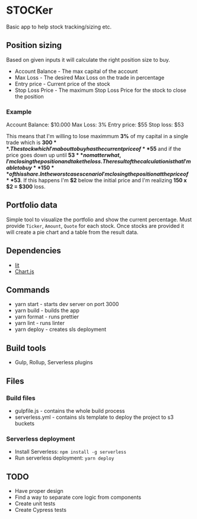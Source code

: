 # STOCKer

Basic app to help stock tracking/sizing etc.

## Position sizing

Based on given inputs it will calculate the right position size to buy.
- Account Balance - The max capital of the account
- Max Loss - The desired Max Loss on the trade in percentage
- Entry price - Current price of the stock
- Stop Loss Price - The maximum Stop Loss Price for the stock to close the position

### Example

Account Balance: $10.000
Max Loss: 3%
Entry price: $55
Stop loss: $53

This means that I'm willing to lose maximmum **3%** of my capital in a single trade which is **$300**.
The stock which I'm about to buy has the current price of **$55** and if the price goes down up until **$53** no matter what, I'm closing the position and take the loss.
The result of the calculation is that I'm able to buy **150** of this share. In the worst case scenario I'm closing the position at the price of **$53**. 
If this happens I'm **$2** below the initial price and I'm realizing **150 x $2 = $300** loss.

## Portfolio data

Simple tool to visualize the portfolio and show the current percentage.
Must provide `Ticker`, `Amount`, `Quote` for each stock.
Once stocks are provided it will create a pie chart and a table from the result data.

## Dependencies

- [lit](https://github.com/lit/lit)
- [Chart.js](https://github.com/chartjs/Chart.js)

## Commands

- yarn start - starts dev server on port 3000
- yarn build - builds the app
- yarn format - runs prettier
- yarn lint - runs linter
- yarn deploy - creates sls deployment

## Build tools

- Gulp, Rollup, Serverless plugins

## Files

### Build files

- gulpfile.js - contains the whole build process
- serverless.yml - contains sls template to deploy the project to s3 buckets

### Serverless deployment

- Install Serverless: `npm install -g serverless`
- Run serverless deployment: `yarn deploy`

## TODO

- Have proper design
- Find a way to separate core logic from components
- Create unit tests
- Create Cypress tests